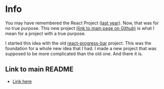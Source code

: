 # Info

You may have remembered the React Project ([last year](https://github.com/zixuan75/react-project)). Now, that was for no true purpose. This new project [(link to main page on Github)](https://github.com/zixuan75/new-react-progress-bar) is what I mean for a project with a true purpose.

I started this idea with the old [react-progress-bar](https://github.com/zixuan75/react-progress-bar) project. This was the foundation for a whole new idea that I had.
I made a new project that was supposed to be more complicated than the old one. And there it is.

## Link to main README

- [Link here](https://zixuan75.github.io/new-react-progress-bar)
